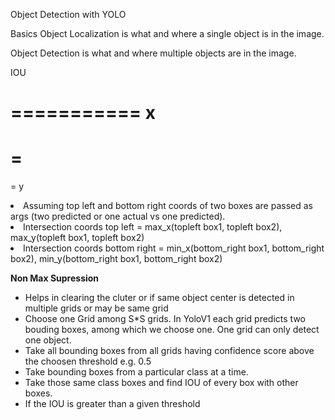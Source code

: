 Object Detection with YOLO

Basics
Object Localization is what and where a single object is in the image.

Object Detection is what and where multiple objects are in the image.

IOU

=========== x
=
=
=
=
y
<li>
	Assuming top left and bottom right coords of two boxes are passed as args (two predicted or one actual vs one predicted).
</li>

<li>
	Intersection coords top left = max_x(topleft box1, topleft box2), max_y(topleft box1, topleft box2)	
</li>
<li>Intersection coords bottom right = min_x(bottom_right box1, bottom_right box2), min_y(bottom_right box1, bottom_right box2)</li>


<b>Non Max Supression</b>
<ul>
	<li>Helps in clearing the cluter or if same object center is detected in multiple grids or may be same grid</li>
	<li>Choose one Grid among S*S grids. In YoloV1 each grid predicts two bouding boxes, among which we choose one. One grid can only detect one object. </li>
	<li>Take all bounding boxes from all grids having confidence score above the choosen threshold e.g. 0.5</li>
	<li>Take bounding boxes from a particular class at a time.</li>
	<li>Take those same class boxes and find IOU of every box with other boxes.</li>
	<li>If the IOU is greater than a given threshold</li>
</ul>
